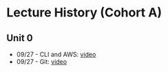 # Lecture History (Cohort A)

## Unit 0
* 09/27 - CLI and AWS: [video](https://us02web.zoom.us/rec/share/zbphPEybijbN4xSS_atrO1YCbThVluYPqWYiFjaPxTcOnhfJCR9LaM1qg494l1jn.cvDaUYPD4ay8Cj2P?startTime=1632753650000)
* 09/27 - Git: [video](https://www.youtube.com/watch?v=RxSLKEVq7R4)

